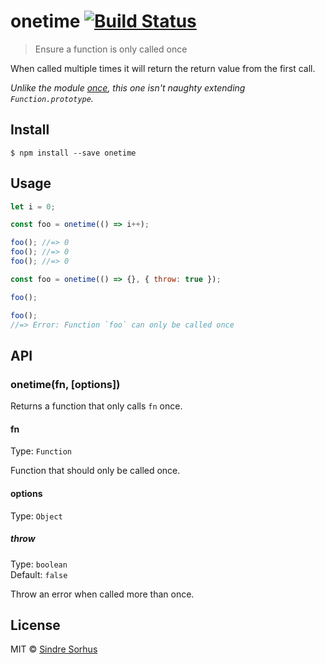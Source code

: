 # onetime [![Build Status](https://travis-ci.org/sindresorhus/onetime.svg?branch=master)](https://travis-ci.org/sindresorhus/onetime)

> Ensure a function is only called once

When called multiple times it will return the return value from the first call.

_Unlike the module [once](https://github.com/isaacs/once), this one isn't naughty extending `Function.prototype`._

## Install

```
$ npm install --save onetime
```

## Usage

```js
let i = 0;

const foo = onetime(() => i++);

foo(); //=> 0
foo(); //=> 0
foo(); //=> 0
```

```js
const foo = onetime(() => {}, { throw: true });

foo();

foo();
//=> Error: Function `foo` can only be called once
```

## API

### onetime(fn, [options])

Returns a function that only calls `fn` once.

#### fn

Type: `Function`

Function that should only be called once.

#### options

Type: `Object`

##### throw

Type: `boolean`<br>
Default: `false`

Throw an error when called more than once.

## License

MIT © [Sindre Sorhus](https://sindresorhus.com)
